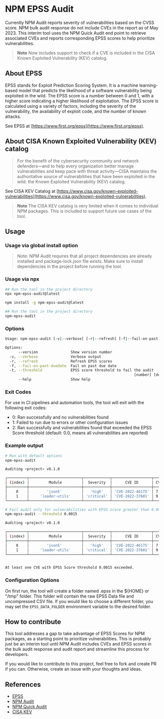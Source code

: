 # NPM EPSS Audit

Currently NPM Audit reports severity of vulnerabilities based on the CVSS score. NPM bulk audit response do not include CVEs in the report as of May 2023. This interim tool uses the NPM Quick Audit end point to retrieve associated CVEs and reports corresponding EPSS scores to help prioritize vulnerabilities.

> **Note**
> Now includes support to check if a CVE is included in the CISA Known Exploited Vulnerability (KEV) catalog.

## About EPSS

EPSS stands for Exploit Prediction Scoring System. It is a machine learning-based model that predicts the likelihood of a software vulnerability being exploited in the wild. The EPSS score is a number between 0 and 1, with a higher score indicating a higher likelihood of exploitation. The EPSS score is calculated using a variety of factors, including the severity of the vulnerability, the availability of exploit code, and the number of known attacks.

See EPSS at [https://www.first.org/epss](https://www.first.org/epss).

## About CISA Known Exploited Vulnerability (KEV) catalog

> For the benefit of the cybersecurity community and network defenders—and to help every organization better manage vulnerabilities and keep pace with threat activity—CISA maintains the authoritative source of vulnerabilities that have been exploited in the wild: the Known Exploited Vulnerability (KEV) catalog.

See CISA KEV Catalog at [https://www.cisa.gov/known-exploited-vulnerabilities](https://www.cisa.gov/known-exploited-vulnerabilities).

> **Note**
> The CISA KEV catalog is very limited when it comes to individual NPM packages. This is included to support future use cases of the tool.

## Usage

### Usage via global install option

> Note: NPM Audit requires that all project dependencies are already installed and package-lock.json file exists. Make sure to install dependencies in the project before running the tool.

### Usage via npx

```bash
## Run the tool in the project directory
npx npm-epss-audit@latest
```

```bash
npm install -g npm-epss-audit@latest

## Run the tool in the project directory
npm-epss-audit
```

### Options

```bash
Usage: npm-epss-audit [-v|--verbose] [-r|--refresh] [-f|--fail-on-past-duedate] [-t|--threshold]

Options:
      --version               Show version number                      [boolean]
  -v, --verbose               Verbose output
  -r, --refresh               Refresh EPSS scores
  -f, --fail-on-past-duedate  Fail on past due date
  -t, --threshold             EPSS score threshold to fail the audit
                                                           [number] [default: 0]
      --help                  Show help                                [boolean]

```

### Exit Codes

For use in CI pipelines and automation tools, the tool will exit with the following exit codes:

- 0: Ran successfully and no vulnerabilities found
- 1: Failed to run due to errors or other configuration issues
- 2: Ran successfully and vulnerabilities found that exceeded the EPSS Score threshold (default: 0.0, means all vulnerabilities are reported)

### Example output

```bash
# Run with default options
npm-epss-audit

Auditing <project> v0.1.0

┌─────────┬────────────────────────┬────────────┬──────────────────┬──────┬────────────────┬───────────┬──────────┐
│ (index) │         Module         │  Severity  │      CVE ID      │ CVSS │ EPSS Score (%) │ CISA KEV? │ Due Date │
├─────────┼────────────────────────┼────────────┼──────────────────┼──────┼────────────────┼───────────┼──────────┤
│    0    │        'json5'         │   'high'   │ 'CVE-2022-46175' │ 7.1  │     0.225      │   'No'    │    ''    │
│    1    │     'loader-utils'     │ 'critical' │ 'CVE-2022-37601' │ 9.8  │     0.163      │   'No'    │    ''    │
└─────────┴────────────────────────┴────────────┴──────────────────┴──────┴────────────────┴───────────┴──────────┘

# Fail audit only for vulnerabilities with EPSS score greater than 0.0015 (0.15%)
npm-epss-audit --threshold 0.0015

Auditing <project> v0.1.0

┌─────────┬────────────────────────┬────────────┬──────────────────┬──────┬────────────────┬───────────┬──────────┐
│ (index) │         Module         │  Severity  │      CVE ID      │ CVSS │ EPSS Score (%) │ CISA KEV? │ Due Date │
├─────────┼────────────────────────┼────────────┼──────────────────┼──────┼────────────────┼───────────┼──────────┤
│    0    │        'json5'         │   'high'   │ 'CVE-2022-46175' │ 7.1  │     0.225      │   'No'    │    ''    │
│    1    │     'loader-utils'     │ 'critical' │ 'CVE-2022-37601' │ 9.8  │     0.163      │   'No'    │    ''    │
└─────────┴────────────────────────┴────────────┴──────────────────┴──────┴────────────────┴───────────┴──────────┘


At least one CVE with EPSS Score threshold 0.0015 exceeded.

```

### Configuration Options

On first run, the tool will create a folder named .epss in the ${HOME} or "/tmp" folder. This folder will contain the raw EPSS Data file and uncompressed CSV file.
If you would like to choose a different folder, you may set the `EPSS_DATA_FOLDER` environment variable to the desired folder.

## How to contribute

This tool addresses a gap to take advantage of EPSS Scores for NPM packages, as a starting point to prioritize vulnerabilities.
This is probably just be an interim tool until NPM Audit includes CVEs and EPSS scores in the bulk audit response and audit report and
streamline this process for developers.

If you would like to contribute to this project, feel free to fork and create PR if you can.
Otherwise, create an issue with your thoughts and ideas.

## References

- [EPSS](https://www.first.org/epss/data_stats)
- [NPM Audit](https://docs.npmjs.com/cli/v9/commands/npm-audit)
- [NPM Quick Audit](https://docs.npmjs.com/cli/v9/commands/npm-audit#quick-audit-endpoint)
- [CISA KEV](https://www.cisa.gov/known-exploited-vulnerabilities)
